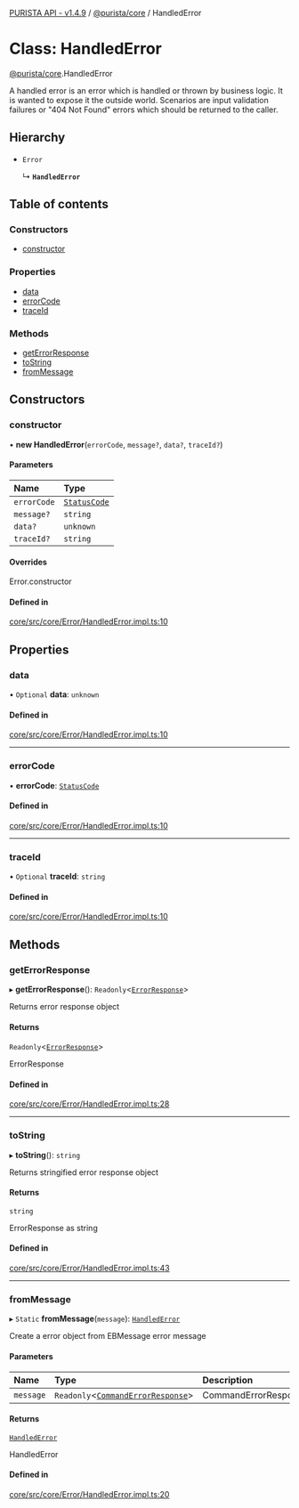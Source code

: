 [PURISTA API - v1.4.9](../README.md) / [@purista/core](../modules/purista_core.md) / HandledError

# Class: HandledError

[@purista/core](../modules/purista_core.md).HandledError

A handled error is an error which is handled or thrown by business logic.
It is wanted to expose it the outside world.
Scenarios are input validation failures or "404 Not Found" errors which should be returned to the caller.

## Hierarchy

- `Error`

  ↳ **`HandledError`**

## Table of contents

### Constructors

- [constructor](purista_core.HandledError.md#constructor)

### Properties

- [data](purista_core.HandledError.md#data)
- [errorCode](purista_core.HandledError.md#errorcode)
- [traceId](purista_core.HandledError.md#traceid)

### Methods

- [getErrorResponse](purista_core.HandledError.md#geterrorresponse)
- [toString](purista_core.HandledError.md#tostring)
- [fromMessage](purista_core.HandledError.md#frommessage)

## Constructors

### constructor

• **new HandledError**(`errorCode`, `message?`, `data?`, `traceId?`)

#### Parameters

| Name | Type |
| :------ | :------ |
| `errorCode` | [`StatusCode`](../enums/purista_core.StatusCode.md) |
| `message?` | `string` |
| `data?` | `unknown` |
| `traceId?` | `string` |

#### Overrides

Error.constructor

#### Defined in

[core/src/core/Error/HandledError.impl.ts:10](https://github.com/sebastianwessel/purista/blob/e4f9042/packages/core/src/core/Error/HandledError.impl.ts#L10)

## Properties

### data

• `Optional` **data**: `unknown`

#### Defined in

[core/src/core/Error/HandledError.impl.ts:10](https://github.com/sebastianwessel/purista/blob/e4f9042/packages/core/src/core/Error/HandledError.impl.ts#L10)

___

### errorCode

• **errorCode**: [`StatusCode`](../enums/purista_core.StatusCode.md)

#### Defined in

[core/src/core/Error/HandledError.impl.ts:10](https://github.com/sebastianwessel/purista/blob/e4f9042/packages/core/src/core/Error/HandledError.impl.ts#L10)

___

### traceId

• `Optional` **traceId**: `string`

#### Defined in

[core/src/core/Error/HandledError.impl.ts:10](https://github.com/sebastianwessel/purista/blob/e4f9042/packages/core/src/core/Error/HandledError.impl.ts#L10)

## Methods

### getErrorResponse

▸ **getErrorResponse**(): `Readonly`<[`ErrorResponse`](../modules/purista_core.md#errorresponse)\>

Returns error response object

#### Returns

`Readonly`<[`ErrorResponse`](../modules/purista_core.md#errorresponse)\>

ErrorResponse

#### Defined in

[core/src/core/Error/HandledError.impl.ts:28](https://github.com/sebastianwessel/purista/blob/e4f9042/packages/core/src/core/Error/HandledError.impl.ts#L28)

___

### toString

▸ **toString**(): `string`

Returns stringified error response object

#### Returns

`string`

ErrorResponse as string

#### Defined in

[core/src/core/Error/HandledError.impl.ts:43](https://github.com/sebastianwessel/purista/blob/e4f9042/packages/core/src/core/Error/HandledError.impl.ts#L43)

___

### fromMessage

▸ `Static` **fromMessage**(`message`): [`HandledError`](purista_core.HandledError.md)

Create a error object from EBMessage error message

#### Parameters

| Name | Type | Description |
| :------ | :------ | :------ |
| `message` | `Readonly`<[`CommandErrorResponse`](../modules/purista_core.md#commanderrorresponse)\> | CommandErrorResponse |

#### Returns

[`HandledError`](purista_core.HandledError.md)

HandledError

#### Defined in

[core/src/core/Error/HandledError.impl.ts:20](https://github.com/sebastianwessel/purista/blob/e4f9042/packages/core/src/core/Error/HandledError.impl.ts#L20)
